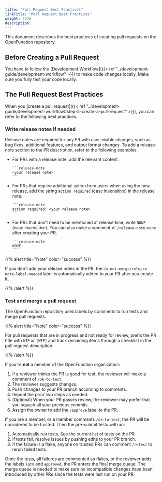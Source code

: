 ```yaml
---
title: "Pull Request Best Practices"
linkTitle: "Pull Request Best Practices"
weight: 7230
description:
---
```


This document describes the best practices of creating pull requests on the OpenFunction repository.

## Before Creating a Pull Request

You have to follow the [Development Workflow]({{< ref "../development-guide/development-workflow" >}}) to make code changes locally. Make sure you fully test your code locally.

## The Pull Request Best Practices

When you [create a pull request]({{< ref "../development-guide/development-workflow#step-5-create-a-pull-request" >}}), you can refer to the following best practices.

### Write release notes if needed

Release notes are required for any PR with user-visible changes, such as bug fixes, additional features, and output format changes. To add a release-note section to the PR description, refer to the following examples.

- For PRs with a release note, add the relevant content.

  ````
  ```release-note
  <your release note>
  ```
  ````

- For PRs that require additional action from users when using the new release, add the string `action required` (case insensitive) in the release note.

  ````
  ```release-note
  action required: <your release note>
  ```
  ````

- For PRs that don't need to be mentioned at release time, write `NONE` (case insensitive). You can also make a comment of `/release-note-none` after creating your PR.

  ````
  ```release-note
  NONE
  ```
  ````

{{% alert title="Note" color="success" %}}

If you don't add your release notes in the PR, the `do-not-merge/release-note-label-needed` label is automatically added to your PR after you create it.

{{% /alert %}}

### Test and merge a pull request

The OpenFunction repository uses labels by comments to run tests and merge pull requests.

{{% alert title="Note" color="success" %}}

For pull requests that are in progress and not ready for review, prefix the PR title with `WIP` or `[WIP]` and track remaining items through a checklist in the pull request description.

{{% /alert %}}

If you're **not** a member of the OpenFunction organization:

1. If a reviewer thinks the PR is good for test, the reviewer will make a comment of `/ok-to-test`.
2. The reviewer suggests changes.
3. Push changes to your PR branch according to comments.
4. Repeat the prior two steps as needed.
5. (Optional) When your PR passes review, the reviewer may prefer that you squash all your previous commits.
6. Assign the owner to add the `/approve` label to the PR.

If you are a member, or a member comments `/ok-to-test`, the PR will be considered to be trusted. Then the pre-submit tests will run:

1. Automatically run tests. See the current list of tests on the PR.
2. If tests fail, resolve issues by pushing edits to your PR branch.
3. If the failure is a flake, anyone on trusted PRs can comment `/retest` to rerun failed tests.

Once the tests, all failures are commented as flakes, or the reviewer adds the labels `lgtm` and `approved`, the PR enters the final merge queue. The merge queue is needed to make sure no incompatible changes have been introduced by other PRs since the tests were last run on your PR.
